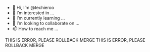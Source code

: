 - 👋 Hi, I’m @techieroo
- 👀 I’m interested in ...
- 🌱 I’m currently learning ...
- 💞️ I’m looking to collaborate on ...
- 📫 How to reach me ...

THIS IS ERROR, PLEASE ROLLBACK MERGE
THIS IS ERROR, PLEASE ROLLBACK MERGE

<!---
techieroo/techieroo is a ✨ special ✨ repository because its `README.md` (this file) appears on your GitHub profile.
You can click the Preview link to take a look at your changes.
--->
